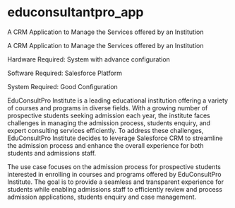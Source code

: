# educonsultantpro_app
A CRM Application to Manage the Services offered by an Institution

A CRM Application to Manage the Services offered by an Institution

Hardware Required:
System with advance configuration

Software Required:
Salesforce Platform

System Required:
Good Configuration

EduConsultPro Institute is a leading educational institution offering a variety of courses and programs in diverse fields. With a growing number of prospective students seeking admission each year, the institute faces challenges in managing the admission process, students enquiry, and expert consulting services efficiently. To address these challenges, EduConsultPro Institute decides to leverage Salesforce CRM to streamline the admission process and enhance the overall experience for both students and admissions staff.

The use case focuses on the admission process for prospective students interested in enrolling in courses and programs offered by EduConsultPro Institute. The goal is to provide a seamless and transparent experience for students while enabling admissions staff to efficiently review and process admission applications, students enquiry and case management.


